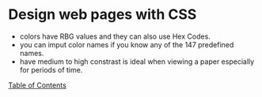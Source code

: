 # Design web pages with CSS
 - colors have RBG values and they can also use Hex Codes.
 - you can imput color names if you know any of the 147 predefined names.
 - have medium to high constrast is ideal when viewing a paper especially for periods of time.

 [Table of Contents](README.md)